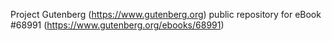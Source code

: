 Project Gutenberg (https://www.gutenberg.org) public repository for
eBook #68991 (https://www.gutenberg.org/ebooks/68991)

